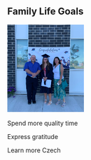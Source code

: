 Family Life Goals
-----
![family](family.jpeg)

Spend more quality time

Express gratitude 

Learn more Czech 